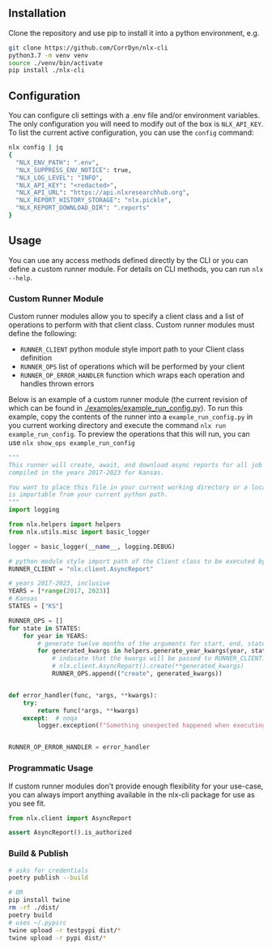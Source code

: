 ## Installation
Clone the repository and use pip to install it into a python environment, e.g.
```bash
git clone https://github.com/CorrDyn/nlx-cli
python3.7 -m venv venv
source ./venv/bin/activate
pip install ./nlx-cli
```

## Configuration
You can configure cli settings with a .env file and/or environment variables.
The only configuration you will need to modify out of the box is `NLX_API_KEY`.
To list the current active configuration, you can use the `config` command:
```bash
nlx config | jq
{
  "NLX_ENV_PATH": ".env",
  "NLX_SUPPRESS_ENV_NOTICE": true,
  "NLX_LOG_LEVEL": "INFO",
  "NLX_API_KEY": "<redacted>",
  "NLX_API_URL": "https://api.nlxresearchhub.org",
  "NLX_REPORT_HISTORY_STORAGE": "nlx.pickle",
  "NLX_REPORT_DOWNLOAD_DIR": ".reports"
}
```

## Usage
You can use any access methods defined directly by the CLI or you can define a custom
runner module. For details on CLI methods, you can run `nlx --help`.

### Custom Runner Module
Custom runner modules allow you to specify a client class and a list of operations to perform with
that client class. Custom runner modules must define the following:
- `RUNNER_CLIENT` python module style import path to your Client class definition
- `RUNNER_OPS` list of operations which will be performed by your client
- `RUNNER_OP_ERROR_HANDLER` function which wraps each operation and handles thrown errors

Below is an example of a custom runner module (the current revision of which can be found in [./examples/example_run_config.py](./examples/example_run_config.py)).
To run this example, copy the contents of the runner into a `example_run_config.py` in you current working directory
and execute the command `nlx run example_run_config`. To preview the operations that this will run, you can use
`nlx show_ops example_run_config`

```python
"""
This runner will create, await, and download async reports for all job listings
compiled in the years 2017-2023 for Kansas.

You want to place this file in your current working directory or a location that
is importable from your current python path.
"""
import logging

from nlx.helpers import helpers
from nlx.utils.misc import basic_logger

logger = basic_logger(__name__, logging.DEBUG)

# python module style import path of the Client class to be executed by the runner.
RUNNER_CLIENT = "nlx.client.AsyncReport"

# years 2017-2023, inclusive
YEARS = [*range(2017, 2023)]
# Kansas
STATES = ["KS"]

RUNNER_OPS = []
for state in STATES:
    for year in YEARS:
        # generate twelve months of the arguments for start, end, state, auto
        for generated_kwargs in helpers.generate_year_kwargs(year, state=state, auto=True):
            # indicate that the kwargs will be passed to RUNNER_CLIENT.create, e.g.
            # nlx.client.AsyncReport().create(**generated_kwargs)
            RUNNER_OPS.append(("create", generated_kwargs))


def error_handler(func, *args, **kwargs):
    try:
        return func(*args, **kwargs)
    except:  # noqa
        logger.exception(f"Something unexpected happened when executing func={func} args={args}, kwargs={kwargs}")


RUNNER_OP_ERROR_HANDLER = error_handler

```

### Programmatic Usage
If custom runner modules don't provide enough flexibility for your use-case, you can always import anything
available in the nlx-cli package for use as you see fit.
```python
from nlx.client import AsyncReport

assert AsyncReport().is_authorized
```

### Build & Publish
```bash
# asks for credentials
poetry publish --build

# OR
pip install twine
rm -rf ./dist/
poetry build
# uses ~/.pypirc
twine upload -r testpypi dist/*
twine upload -r pypi dist/*
```
